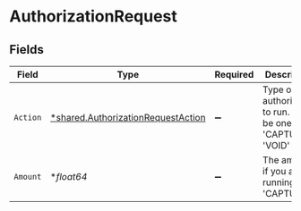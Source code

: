 # AuthorizationRequest


## Fields

| Field                                                                                          | Type                                                                                           | Required                                                                                       | Description                                                                                    |
| ---------------------------------------------------------------------------------------------- | ---------------------------------------------------------------------------------------------- | ---------------------------------------------------------------------------------------------- | ---------------------------------------------------------------------------------------------- |
| `Action`                                                                                       | [*shared.AuthorizationRequestAction](../../../pkg/models/shared/authorizationrequestaction.md) | :heavy_minus_sign:                                                                             | Type of authorization to run. Can be one of 'CAPTURE' , 'VOID'                                 |
| `Amount`                                                                                       | **float64*                                                                                     | :heavy_minus_sign:                                                                             | The amount if you are running a 'CAPTURE'                                                      |